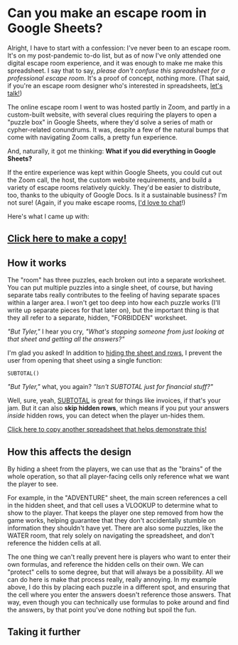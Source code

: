 # Can you make an escape room in Google Sheets?

Alright, I have to start with a confession: I've never been to an escape room. It's on my post-pandemic to-do list, but as of now I've only attended one digital escape room experience, and it was enough to make me make this spreadsheet. I say that to say, _please don't confuse this spreadsheet for a professional escape room_. It's a proof of concept, nothing more. (That said, if you're an escape room designer who's interested in spreadsheets, [let's talk!](https://twitter.com/aTylerRobertson))

The online escape room I went to was hosted partly in Zoom, and partly in a custom-built website, with several clues requiring the players to open a "puzzle box" in Google Sheets, where they'd solve a series of math or cypher-related conundrums. It was, despite a few of the natural bumps that come with navigating Zoom calls, a pretty fun experience.

And, naturally, it got me thinking: **What if you did everything in Google Sheets?** 

If the entire experience was kept within Google Sheets, you could cut out the Zoom call, the host, the custom website requirements, and build a variety of escape rooms relatively quickly. They'd be easier to distribute, too, thanks to the ubiquity of Google Docs. Is it a sustainable business? I'm not sure! (Again, if you make escape rooms, [I'd love to chat](https://twitter.com/aTylerRobertson)!)

Here's what I came up with:

## [Click here to make a copy!](https://docs.google.com/spreadsheets/d/1xJM10k71-X-4Z68mqjWTsKhZuQny0OxTWUMPKhOQtSk/copy)

## How it works

The "room" has three puzzles, each broken out into a separate worksheet. You can put multiple puzzles into a single sheet, of course, but having separate tabs really contributes to the feeling of having separate spaces within a larger area. I won't get too deep into how each puzzle works (I'll write up separate pieces for that later on), but the important thing is that they all refer to a separate, hidden, "FORBIDDEN" worksheet. 

_"But Tyler,"_ I hear you cry, _"What's stopping someone from just looking at that sheet and getting all the answers?"_ 

I'm glad you asked! In addition to [hiding the sheet and rows](https://support.google.com/docs/answer/1218656), I prevent the user from opening that sheet using a single function:

`SUBTOTAL()`

_"But Tyler,"_ what, you again? _"Isn't SUBTOTAL just for financial stuff?"_

Well, sure, yeah, [SUBTOTAL](https://support.google.com/docs/answer/3093649) is great for things like invoices, if that's your jam. But it can also **skip hidden rows**, which means if you put your answers _inside_ hidden rows, you can detect when the player un-hides them. 

[Click here to copy another spreadsheet that helps demonstrate this!](https://docs.google.com/spreadsheets/d/1YGhwYb_RLmGEgQQzVh5vL9r9JBoVJfo8r1L-nbkRg3M/copy)

## How this affects the design

By hiding a sheet from the players, we can use that as the "brains" of the whole operation, so that all player-facing cells only reference what we want the player to see. 

For example, in the "ADVENTURE" sheet, the main screen references a cell in the hidden sheet, and that cell uses a VLOOKUP to determine what to show to the player. That keeps the player one step removed from how the game works, helping guarantee that they don't accidentally stumble on information they shouldn't have yet. There are also some puzzles, like the WATER room, that rely solely on navigating the spreadsheet, and don't reference the hidden cells at all.

The one thing we can't really prevent here is players who want to enter their own formulas, and reference the hidden cells on their own. We can "protect" cells to some degree, but that will always be a possibility. All we can do here is make that process really, really annoying. In my example above, I do this by placing each puzzle in a different spot, and ensuring that the cell where you enter the answers doesn't reference those answers. That way, even though you can technically use formulas to poke around and find the answers, by that point you've done nothing but spoil the fun. 

## Taking it further

